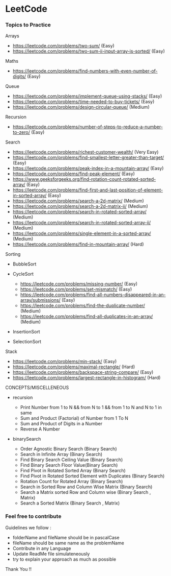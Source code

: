 # LeetCode

### Topics to Practice

Arrays
- https://leetcode.com/problems/two-sum/ (Easy)
- https://leetcode.com/problems/two-sum-ii-input-array-is-sorted/ (Easy)

Maths
- https://leetcode.com/problems/find-numbers-with-even-number-of-digits/ (Easy)

Queue
- https://leetcode.com/problems/implement-queue-using-stacks/ (Easy)
- https://leetcode.com/problems/time-needed-to-buy-tickets/ (Easy)
- https://leetcode.com/problems/design-circular-queue/ (Medium)

Recursion
- https://leetcode.com/problems/number-of-steps-to-reduce-a-number-to-zero/ (Easy)


Search
- https://leetcode.com/problems/richest-customer-wealth/ (Very Easy)
- https://leetcode.com/problems/find-smallest-letter-greater-than-target/ (Easy)
- https://leetcode.com/problems/peak-index-in-a-mountain-array/ (Easy)
- https://leetcode.com/problems/find-peak-element/ (Easy)
- https://www.geeksforgeeks.org/find-rotation-count-rotated-sorted-array/ (Easy)
- https://leetcode.com/problems/find-first-and-last-position-of-element-in-sorted-array/ (Easy)
- https://leetcode.com/problems/search-a-2d-matrix/ (Medium)
- https://leetcode.com/problems/search-a-2d-matrix-ii/ (Medium)
- https://leetcode.com/problems/search-in-rotated-sorted-array/ (Medium)
- https://leetcode.com/problems/search-in-rotated-sorted-array-ii/ (Medium)
- https://leetcode.com/problems/single-element-in-a-sorted-array/ (Medium)
- https://leetcode.com/problems/find-in-mountain-array/ (Hard)

Sorting
- BubbleSort
- CycleSort
    - https://leetcode.com/problems/missing-number/ (Easy)
    - https://leetcode.com/problems/set-mismatch/ (Easy)
    - https://leetcode.com/problems/find-all-numbers-disappeared-in-an-array/submissions/ (Easy)
    - https://leetcode.com/problems/find-the-duplicate-number/ (Medium)
    - https://leetcode.com/problems/find-all-duplicates-in-an-array/ (Medium)

    
- InsertionSort
- SelectionSort

Stack
- https://leetcode.com/problems/min-stack/ (Easy)
- https://leetcode.com/problems/maximal-rectangle/ (Hard)
- https://leetcode.com/problems/backspace-string-compare/ (Easy)
- https://leetcode.com/problems/largest-rectangle-in-histogram/ (Hard)


CONCEPTS/MISCELLENEOUS

- recursion
    - Print Number from 1 to N && from N to 1 && from 1 to N and N to 1 in same
    - Sum and Product (Factorial) of Number from 1 To N
    - Sum and Product of Digits in a  Number
    - Reverse A Number

- binarySearch
    - Order Agnostic Binary Search (Binary Search)
    - Search in Infinite Array (Binary Search)
    - Find Binary Search Ceiling Value (Binary Search)
    - Find Binary Search Floor Value(Binary Search)
    - Find Pivot in Rotated Sorted Array (Binary Search)
    - Find Pivot in Rotated Sorted Element with Duplicates  (Binary Search)
    - Rotation Count for Rotated Array (Binary Search)
    - Search in Sorted Row and Column Wise Matrix (Binary Search)
    - Search a Matrix sorted Row and Column wise (Binary Search , Matrix)
    - Search a Sorted Matrix (Binary Search , Matrix)



 
### Feel free to contribute
Guidelines we follow :

- folderName and fileName should be in pascalCase
- fileName should be same name as the problemName
- Contribute in any Language
- Update ReadMe file simulateneously
- try to explain your approach as much as possible

Thank You !! 

